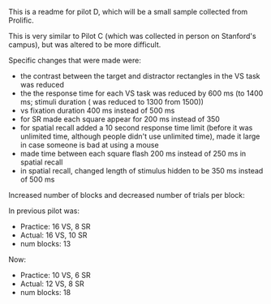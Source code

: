 This is a readme for pilot D, which will be a small sample collected from Prolific. 

This is very similar to Pilot C (which was collected in person on Stanford's campus), but was altered to be more difficult. 

Specific changes that were made were:
- the contrast between the target and distractor rectangles in the VS task was reduced
- the the response time for each VS task was reduced by 600 ms (to 1400 ms; stimuli duration ( was reduced to 1300 from 1500))
- vs fixation duration 400 ms instead of 500 ms
- for SR made each square appear for 200 ms instead of 350
- for spatial recall added a 10 second response time limit (before it was unlimited time, although people didn't use unlimited time), made it large in case someone is bad at using a mouse
- made time between each square flash 200 ms instead of 250 ms in spatial recall
- in spatial recall, changed length of stimulus hidden to be 350 ms instead of 500 ms


Increased number of blocks and decreased number of trials per block:

In previous pilot was:
- Practice: 16 VS, 8 SR
- Actual: 16 VS, 10 SR
- num blocks: 13

Now:
- Practice: 10 VS, 6 SR
- Actual: 12 VS, 8 SR
- num blocks: 18